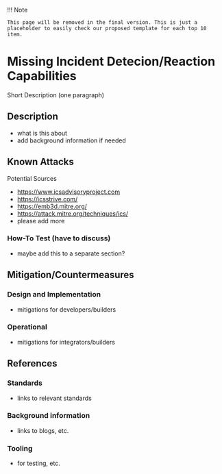 !!! Note

    This page will be removed in the final version. This is just a
    placeholder to easily check our proposed template for each top 10 item.

# Missing Incident Detecion/Reaction Capabilities

Short Description (one paragraph)

## Description

- what is this about
- add background information if needed

## Known Attacks

Potential Sources

- <https://www.icsadvisoryproject.com>
- <https://icsstrive.com/>
- <https://emb3d.mitre.org/>
- <https://attack.mitre.org/techniques/ics/>
- please add more

### How-To Test (have to discuss)

- maybe add this to a separate section?

## Mitigation/Countermeasures

### Design and Implementation

- mitigations for developers/builders

### Operational

- mitigations for integrators/builders

## References

### Standards

- links to relevant standards

### Background information

- links to blogs, etc.

### Tooling

- for testing, etc.
